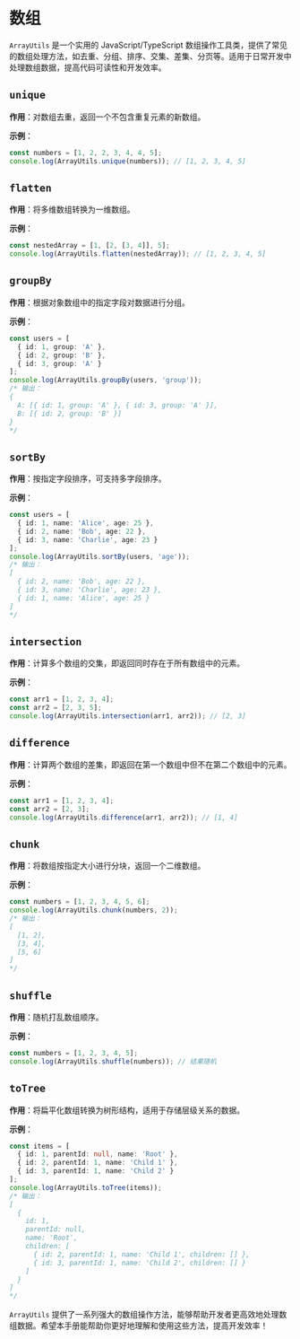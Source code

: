 # 数组

`ArrayUtils` 是一个实用的 JavaScript/TypeScript 数组操作工具类，提供了常见的数组处理方法，如去重、分组、排序、交集、差集、分页等。适用于日常开发中处理数组数据，提高代码可读性和开发效率。

## `unique`
**作用**：对数组去重，返回一个不包含重复元素的新数组。

**示例**：
```ts
const numbers = [1, 2, 2, 3, 4, 4, 5];
console.log(ArrayUtils.unique(numbers)); // [1, 2, 3, 4, 5]
```


## `flatten`
**作用**：将多维数组转换为一维数组。

**示例**：
```ts
const nestedArray = [1, [2, [3, 4]], 5];
console.log(ArrayUtils.flatten(nestedArray)); // [1, 2, 3, 4, 5]
```

## `groupBy`
**作用**：根据对象数组中的指定字段对数据进行分组。

**示例**：
```ts
const users = [
  { id: 1, group: 'A' },
  { id: 2, group: 'B' },
  { id: 3, group: 'A' }
];
console.log(ArrayUtils.groupBy(users, 'group'));
/* 输出：
{
  A: [{ id: 1, group: 'A' }, { id: 3, group: 'A' }],
  B: [{ id: 2, group: 'B' }]
}
*/
```

## `sortBy`
**作用**：按指定字段排序，可支持多字段排序。

**示例**：
```ts
const users = [
  { id: 1, name: 'Alice', age: 25 },
  { id: 2, name: 'Bob', age: 22 },
  { id: 3, name: 'Charlie', age: 23 }
];
console.log(ArrayUtils.sortBy(users, 'age'));
/* 输出：
[
  { id: 2, name: 'Bob', age: 22 },
  { id: 3, name: 'Charlie', age: 23 },
  { id: 1, name: 'Alice', age: 25 }
]
*/
```


## `intersection`
**作用**：计算多个数组的交集，即返回同时存在于所有数组中的元素。

**示例**：
```ts
const arr1 = [1, 2, 3, 4];
const arr2 = [2, 3, 5];
console.log(ArrayUtils.intersection(arr1, arr2)); // [2, 3]
```


## `difference`
**作用**：计算两个数组的差集，即返回在第一个数组中但不在第二个数组中的元素。

**示例**：
```ts
const arr1 = [1, 2, 3, 4];
const arr2 = [2, 3];
console.log(ArrayUtils.difference(arr1, arr2)); // [1, 4]
```


## `chunk`
**作用**：将数组按指定大小进行分块，返回一个二维数组。

**示例**：
```ts
const numbers = [1, 2, 3, 4, 5, 6];
console.log(ArrayUtils.chunk(numbers, 2));
/* 输出：
[
  [1, 2],
  [3, 4],
  [5, 6]
]
*/
```


##  `shuffle`
**作用**：随机打乱数组顺序。

**示例**：
```ts
const numbers = [1, 2, 3, 4, 5];
console.log(ArrayUtils.shuffle(numbers)); // 结果随机
```


##  `toTree`
**作用**：将扁平化数组转换为树形结构，适用于存储层级关系的数据。

**示例**：
```ts
const items = [
  { id: 1, parentId: null, name: 'Root' },
  { id: 2, parentId: 1, name: 'Child 1' },
  { id: 3, parentId: 1, name: 'Child 2' }
];
console.log(ArrayUtils.toTree(items));
/* 输出：
[
  {
    id: 1,
    parentId: null,
    name: 'Root',
    children: [
      { id: 2, parentId: 1, name: 'Child 1', children: [] },
      { id: 3, parentId: 1, name: 'Child 2', children: [] }
    ]
  }
]
*/
```

`ArrayUtils` 提供了一系列强大的数组操作方法，能够帮助开发者更高效地处理数组数据。希望本手册能帮助你更好地理解和使用这些方法，提高开发效率！

